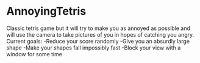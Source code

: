 # AnnoyingTetris

Classic tetris game but it will try to make you as annoyed as possible and will use the camera to take pictures of you in hopes of catching you angry.
Current goals: 
  -Reduce your score randomly
  -Give you an absurdly large shape
  -Make your shapes fall impossibly fast 
  -Block your view with a window for some time
  

